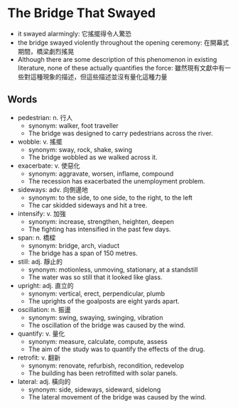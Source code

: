 # The Bridge That Swayed

- it swayed alarmingly: 它搖擺得令人驚恐
- the bridge swayed violently throughout the opening ceremony: 在開幕式期間，橋梁劇烈搖晃
- Although there are some description of this phenomenon in existing literature, none of these actually quantifies the force: 雖然現有文獻中有一些對這種現象的描述，但這些描述並沒有量化這種力量


## Words

- pedestrian: n. 行人
  - synonym: walker, foot traveller
  - The bridge was designed to carry pedestrians across the river.
- wobble: v. 搖擺
  - synonym: sway, rock, shake, swing
  - The bridge wobbled as we walked across it.
- exacerbate: v. 使惡化
  - synonym: aggravate, worsen, inflame, compound
  - The recession has exacerbated the unemployment problem.
- sideways: adv. 向側邊地
  - synonym: to the side, to one side, to the right, to the left
  - The car skidded sideways and hit a tree.
- intensify: v. 加強
  - synonym: increase, strengthen, heighten, deepen
  - The fighting has intensified in the past few days.
- span: n. 橋樑
  - synonym: bridge, arch, viaduct
  - The bridge has a span of 150 metres.
- still: adj. 靜止的
  - synonym: motionless, unmoving, stationary, at a standstill
  - The water was so still that it looked like glass.
- upright: adj. 直立的
  - synonym: vertical, erect, perpendicular, plumb
  - The uprights of the goalposts are eight yards apart.
- oscillation: n. 振盪
  - synonym: swing, swaying, swinging, vibration
  - The oscillation of the bridge was caused by the wind.
- quantify: v. 量化
  - synonym: measure, calculate, compute, assess
  - The aim of the study was to quantify the effects of the drug.
- retrofit: v. 翻新
  - synonym: renovate, refurbish, recondition, redevelop
  - The building has been retrofitted with solar panels.
- lateral: adj. 橫向的
  - synonym: side, sideways, sideward, sidelong
  - The lateral movement of the bridge was caused by the wind.